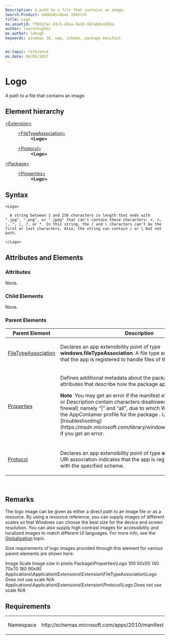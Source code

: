 ```yaml
---
Description: A path to a file that contains an image.
Search.Product: eADQiWindows 10XVcnh
title: Logo
ms.assetid: ffbb17ac-d3c5-42ea-9a39-167a8dc4d2ba
author: laurenhughes
ms.author: lahugh
keywords: windows 10, uwp, schema, package manifest


ms.topic: reference
ms.date: 04/05/2017
---
```


# Logo




A path to a file that contains an image.

## Element hierarchy

<dl>
<dt><a href="element-extension.md">&lt;Extension&gt;</a></dt>
<dd>
<dl>
<dt><a href="element-filetypeassociation.md">&lt;FileTypeAssociation&gt;</a></dt>
<dd><b>&lt;Logo&gt;</b></dd>
</dl>
<dl>
<dt><a href="element-protocol.md">&lt;Protocol&gt;</a></dt>
<dd><b>&lt;Logo&gt;</b></dd>
</dl>
</dd>
</dl>
<dl>
<dt><a href="element-package.md">&lt;Package&gt;</a></dt>
<dd>
<dl>
<dt><a href="element-properties.md">&lt;Properties&gt;</a></dt>
<dd><b>&lt;Logo&gt;</b></dd>
</dl>
</dd>
</dl>

## Syntax

``` syntax
<Logo>

  A string between 1 and 256 characters in length that ends with ".jpg", ".png", or ".jpeg" that can't contain these characters: <, >, :, ", |, ?, or *. In this string, the / and \ characters can't be the first or last characters. Also, the string can contain / or \ but not both.

</Logo>
```

## Attributes and Elements


### Attributes

None.

### Child Elements

None.

### Parent Elements

<table>
<colgroup>
<col width="50%" />
<col width="50%" />
</colgroup>
<thead>
<tr class="header">
<th>Parent Element</th>
<th>Description</th>
</tr>
</thead>
<tbody>
<tr class="odd">
<td><a href="element-filetypeassociation.md">FileTypeAssociation</a> </td>
<td><p>Declares an app extensibility point of type <strong>windows.fileTypeAssociation</strong>. A file type association indicates that the app is registered to handle files of the specified types.</p></td>
</tr>
<tr class="even">
<td><a href="element-properties.md">Properties</a> </td>
<td><p>Defines additional metadata about the package including attributes that describe how the package appears to users.</p>
<div class="alert">
<strong>Note</strong>  You may get an error if the manifest elements DisplayName or Description contain characters disallowed by the Windows firewall; namely “|” and “all”, due to which Windows fails to create the AppContainer profile for the package . Use this reference for [troubleshooting](https://msdn.microsoft.com/library/windows/desktop/hh973484) if you get an error.
</div>
<div>
 
</div></td>
</tr>
<tr class="odd">
<td><a href="element-protocol.md">Protocol</a> </td>
<td><p>Declares an app extensibility point of type <strong>windows.protocol</strong>. A URI association indicates that the app is registered to handle URIs with the specified scheme.</p></td>
</tr>
</tbody>
</table>

 

## Remarks

The logo image can be given as either a direct path to an image file or as a resource. By using a resource reference, you can supply images of different scales so that Windows can choose the best size for the device and screen resolution. You can also supply high contrast images for accessibility and localized images to match different UI languages. For more info, see the [Globalization](https://msdn.microsoft.com/library/windows/apps/hh831183) topic.

Size requirements of logo images provided through this element for various parent elements are shown here:

Image
Scale
Image size in pixels
Package\\Properties\\Logo
100
50x50
140
70x70
180
90x90
Applications\\Application\\Extensions\\Extension\\FileTypeAssociation\\Logo
Does not use scale
N/A
Applications\\Application\\Extensions\\Extension\\Protocol\\Logo
Does not use scale
N/A
 

## Requirements

<table>
<colgroup>
<col width="50%" />
<col width="50%" />
</colgroup>
<tbody>
<tr class="odd">
<td><p>Namespace</p></td>
<td><p>http://schemas.microsoft.com/appx/2010/manifest</p></td>
</tr>
</tbody>
</table>

 

 



